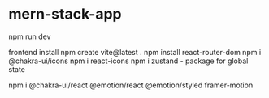 # mern-stack-app

npm run dev 

frontend install
npm create vite@latest .
npm install react-router-dom
npm i @chakra-ui/icons
npm i react-icons
npm i zustand - package for global state

npm i @chakra-ui/react @emotion/react @emotion/styled framer-motion